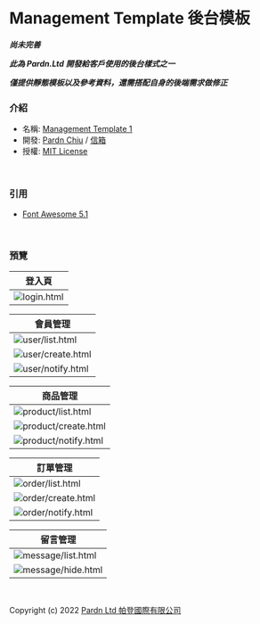 # Management Template 後台模板

***尚未完善***

***此為 Pardn.Ltd 開發給客戶使用的後台樣式之一***

***僅提供靜態模板以及參考資料，還需搭配自身的後端需求做修正***

### 介紹

- 名稱: [Management Template 1](https://pardnchiu.github.io/management-template-1/)
- 開發: [Pardn Chiu](https://www.facebook.com/chiuchingwei) / [信箱](mailto:chiuchingwei@icloud.com)
- 授權: [MIT License](./LICENSE)

<br>

### 引用

- [Font Awesome 5.1](https://fontawesome.com)

<br>

### 預覽

| 登入頁 |
| --- |
| ![login.html](./preview/login.png) |

| 會員管理 |
| --- |
| ![user/list.html](./preview/userList.png) |
| ![user/create.html](./preview/userCreate.png) |
| ![user/notify.html](./preview/userNotify.png) |

| 商品管理 |
| --- |
| ![product/list.html](./preview/productList.png) |
| ![product/create.html](./preview/productCreate.png) |
| ![product/notify.html](./preview/productNotify.png) |

| 訂單管理 |
| --- |
| ![order/list.html](./preview/orderList.png) |
| ![order/create.html](./preview/orderCreate.png) |
| ![order/notify.html](./preview/orderNotify.png) |

| 留言管理 |
| --- |
| ![message/list.html](./preview/messageList.png) |
| ![message/hide.html](./preview/messageHide.png) |

<br>

Copyright (c) 2022 [Pardn Ltd 帕登國際有限公司](mailto:mail@pardn.ltd)
